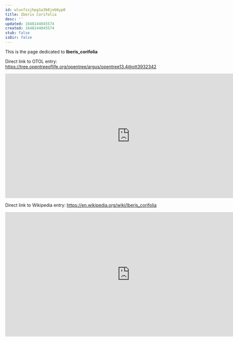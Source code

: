 ```yaml
---
id: wluxfzxjhpg1a3b8job6yp0
title: Iberis Corifolia
desc: ''
updated: 1648144045574
created: 1648144045574
stub: false
isDir: false
---
```

This is the page dedicated to **Iberis_corifolia**


Direct link to OTOL entry: https://tree.opentreeoflife.org/opentree/argus/opentree13.4@ott3932342



<html>
    <body>
    <iframe src="https://tree.opentreeoflife.org/opentree/argus/opentree13.4@ott3932342"
    width="800" height="400" frameborder="0" allowfullscreen> </iframe>
    </body>
</html>
    


Direct link to Wikipedia entry: https://en.wikipedia.org/wiki/Iberis_corifolia



<html>
    <body>
    <iframe src="https://en.wikipedia.org/wiki/Iberis_corifolia"
    width="800" height="400" frameborder="0" allowfullscreen> </iframe>
    </body>
</html>
    

